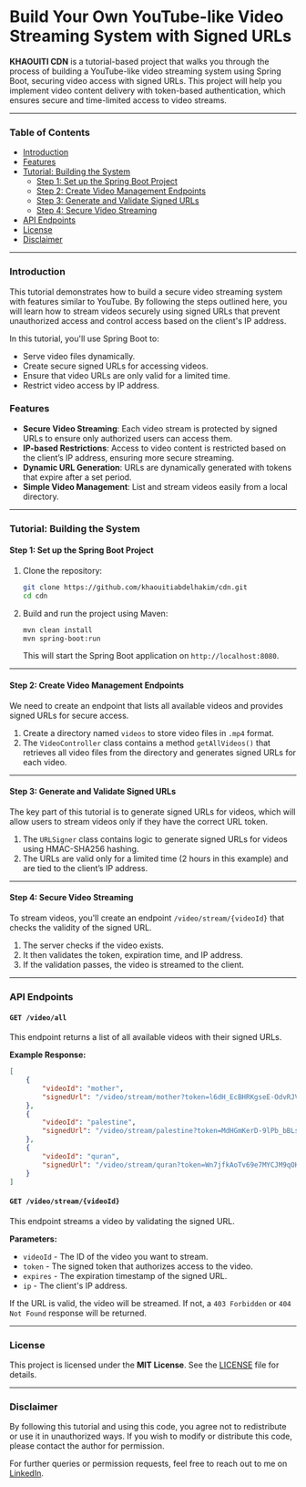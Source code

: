 # **Build Your Own YouTube-like Video Streaming System with Signed URLs**

**KHAOUITI CDN** is a tutorial-based project that walks you through the process of building a YouTube-like video streaming system using Spring Boot, securing video access with signed URLs. This project will help you implement video content delivery with token-based authentication, which ensures secure and time-limited access to video streams.

---

### **Table of Contents**

- [Introduction](#introduction)
- [Features](#features)
- [Tutorial: Building the System](#tutorial-building-the-system)
    - [Step 1: Set up the Spring Boot Project](#step-1-set-up-the-spring-boot-project)
    - [Step 2: Create Video Management Endpoints](#step-2-create-video-management-endpoints)
    - [Step 3: Generate and Validate Signed URLs](#step-3-generate-and-validate-signed-urls)
    - [Step 4: Secure Video Streaming](#step-4-secure-video-streaming)
- [API Endpoints](#api-endpoints)
- [License](#license)
- [Disclaimer](#disclaimer)

---

### **Introduction**

This tutorial demonstrates how to build a secure video streaming system with features similar to YouTube. By following the steps outlined here, you will learn how to stream videos securely using signed URLs that prevent unauthorized access and control access based on the client's IP address.

In this tutorial, you'll use Spring Boot to:
- Serve video files dynamically.
- Create secure signed URLs for accessing videos.
- Ensure that video URLs are only valid for a limited time.
- Restrict video access by IP address.

### **Features**

- **Secure Video Streaming**: Each video stream is protected by signed URLs to ensure only authorized users can access them.
- **IP-based Restrictions**: Access to video content is restricted based on the client’s IP address, ensuring more secure streaming.
- **Dynamic URL Generation**: URLs are dynamically generated with tokens that expire after a set period.
- **Simple Video Management**: List and stream videos easily from a local directory.

---

### **Tutorial: Building the System**

#### **Step 1: Set up the Spring Boot Project**

1. Clone the repository:

   ```bash
   git clone https://github.com/khaouitiabdelhakim/cdn.git
   cd cdn
   ```

2. Build and run the project using Maven:

   ```bash
   mvn clean install
   mvn spring-boot:run
   ```

   This will start the Spring Boot application on `http://localhost:8080`.

---

#### **Step 2: Create Video Management Endpoints**

We need to create an endpoint that lists all available videos and provides signed URLs for secure access.

1. Create a directory named `videos` to store video files in `.mp4` format.
2. The `VideoController` class contains a method `getAllVideos()` that retrieves all video files from the directory and generates signed URLs for each video.

---

#### **Step 3: Generate and Validate Signed URLs**

The key part of this tutorial is to generate signed URLs for videos, which will allow users to stream videos only if they have the correct URL token.

1. The `URLSigner` class contains logic to generate signed URLs for videos using HMAC-SHA256 hashing.
2. The URLs are valid only for a limited time (2 hours in this example) and are tied to the client’s IP address.

---

#### **Step 4: Secure Video Streaming**

To stream videos, you'll create an endpoint `/video/stream/{videoId}` that checks the validity of the signed URL.

1. The server checks if the video exists.
2. It then validates the token, expiration time, and IP address.
3. If the validation passes, the video is streamed to the client.

---

### **API Endpoints**

#### `GET /video/all`

This endpoint returns a list of all available videos with their signed URLs.

**Example Response:**

```json
[
    {
        "videoId": "mother",
        "signedUrl": "/video/stream/mother?token=l6dH_EcBHRKgseE-OdvRJVqu4oTzhhEtXYcVXNpGtP4&expires=1738371232&ip=0:0:0:0:0:0:0:1"
    },
    {
        "videoId": "palestine",
        "signedUrl": "/video/stream/palestine?token=MdHGmKerD-9lPb_bBLsiMBmXlr9EL1ID8Ssbf-o4mp0&expires=1738371232&ip=0:0:0:0:0:0:0:1"
    },
    {
        "videoId": "quran",
        "signedUrl": "/video/stream/quran?token=Wn7jfkAoTv69e7MYCJM9qOKKmR_DY9XlW5JJAXY5vqQ&expires=1738371232&ip=0:0:0:0:0:0:0:1"
    }
]
```

#### `GET /video/stream/{videoId}`

This endpoint streams a video by validating the signed URL.

**Parameters:**

- `videoId` - The ID of the video you want to stream.
- `token` - The signed token that authorizes access to the video.
- `expires` - The expiration timestamp of the signed URL.
- `ip` - The client's IP address.

If the URL is valid, the video will be streamed. If not, a `403 Forbidden` or `404 Not Found` response will be returned.

---

### **License**

This project is licensed under the **MIT License**. See the [LICENSE](LICENSE) file for details.

---

### **Disclaimer**

By following this tutorial and using this code, you agree not to redistribute or use it in unauthorized ways. If you wish to modify or distribute this code, please contact the author for permission.

For further queries or permission requests, feel free to reach out to me on [LinkedIn](https://www.linkedin.com/in/khaouitiabdelhakim/).

